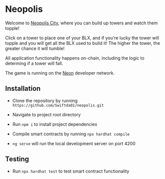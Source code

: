 # Neopolis

Welcome to [Neopolis City](www.https://www.neopolis.city), where you can build up towers and watch them topple!

Click on a tower to place one of your BLX, and if you're lucky the tower will topple and you will get all the BLX used to build it! The higher the tower, the greater chance it will tumble!

All application functionality happens on-chain, including the logic to determing if a tower will fall.

The game is running on the [Neon](https://neonevm.org/) developer network.

## Installation

- Clone the repository by running `https://github.com/Swiftda01/neopolis.git`

- Navigate to project root directory

- Run `npm i` to install project dependencies

- Compile smart contracts by running `npx hardhat compile`

- `ng serve` will run the local development server on port 4200

## Testing

- Run `npx hardhat test` to test smart contract functionality
